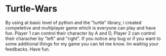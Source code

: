 # Turtle-Wars
By using at basic level of python and the "turtle" library, i created competetive and multiplayer game which is everyone can play and have fun. Player 1 can control their character by A and D, Player 2 can control their characher by "left" and "right". If you notice any bug or if you want to some additional things for my game you can let me know. Im waiting your feedbacks. Have fun.
